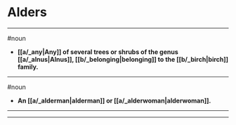 # Alders
---
#noun
- **[[a/_any|Any]] of several trees or shrubs of the genus [[a/_alnus|Alnus]], [[b/_belonging|belonging]] to the [[b/_birch|birch]] family.**
---
#noun
- **An [[a/_alderman|alderman]] or [[a/_alderwoman|alderwoman]].**
---
---
